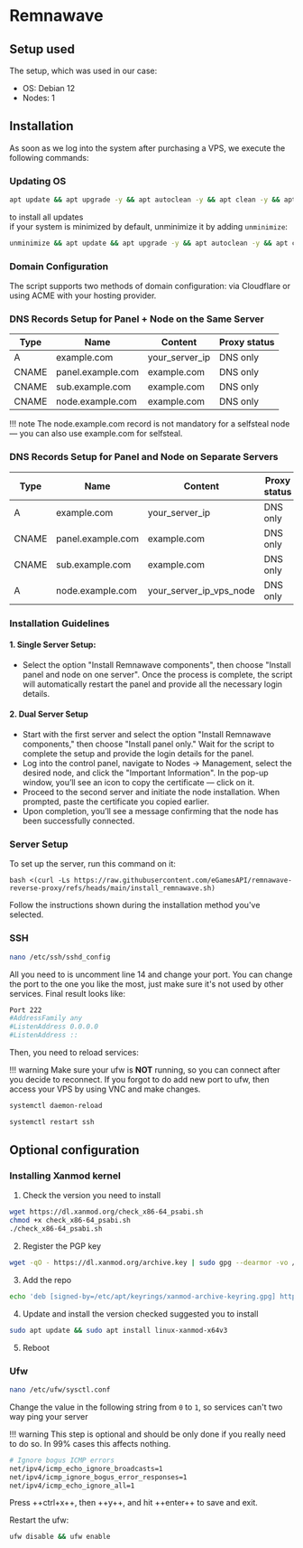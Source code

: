 # Remnawave

## Setup used

The setup, which was used in our case:

- OS: Debian 12
- Nodes: 1

## Installation

As soon as we log into the system after purchasing a VPS, we execute the following commands:

### Updating OS
```bash
apt update && apt upgrade -y && apt autoclean -y && apt clean -y && apt autoremove -y && reboot
```
to install all updates  
if your system is minimized by default, unminimize it by adding `unminimize`:
```bash
unminimize && apt update && apt upgrade -y && apt autoclean -y && apt clean -y && apt autoremove -y && reboot
```

### Domain Configuration
The script supports two methods of domain configuration: via Cloudflare or using ACME with your hosting provider.

### DNS Records Setup for Panel + Node on the Same Server

| Type  | Name              | Content          | Proxy status  |
| ----- | ----------------- | ---------------- | ------------- |
| A     | example.com       | your_server_ip   | DNS only      |
| CNAME | panel.example.com | example.com      | DNS only      |
| CNAME | sub.example.com   | example.com      | DNS only      |
| CNAME | node.example.com  | example.com      | DNS only      |

!!! note
    The node.example.com record is not mandatory for a selfsteal node — you can also use example.com for selfsteal.

### DNS Records Setup for Panel and Node on Separate Servers

| Type  | Name              | Content                 | Proxy status  |
| ----- | ----------------- | ----------------------- | ------------- |
| A     | example.com       | your_server_ip          | DNS only      |
| CNAME | panel.example.com | example.com             | DNS only      |
| CNAME | sub.example.com   | example.com             | DNS only      |
| A     | node.example.com  | your_server_ip_vps_node | DNS only      |

### Installation Guidelines
#### 1. Single Server Setup:
   - Select the option "Install Remnawave components", then choose "Install panel and node on one server". Once the process is complete, the script will automatically restart the panel and provide all the necessary login details.
#### 2. Dual Server Setup
   - Start with the first server and select the option "Install Remnawave components," then choose "Install panel only." Wait for the script to complete the setup and provide the login details for the panel.
   - Log into the control panel, navigate to Nodes → Management, select the desired node, and click the "Important Information". In the pop-up window, you’ll see an icon to copy the certificate — click on it.
   - Proceed to the second server and initiate the node installation. When prompted, paste the certificate you copied earlier.
   - Upon completion, you’ll see a message confirming that the node has been successfully connected.

### Server Setup

To set up the server, run this command on it:

```
bash <(curl -Ls https://raw.githubusercontent.com/eGamesAPI/remnawave-reverse-proxy/refs/heads/main/install_remnawave.sh)
```

Follow the instructions shown during the installation method you've selected.

### SSH

```bash
nano /etc/ssh/sshd_config
```

All you need to is uncomment line 14 and change your port. You can change the port to the one you like the most, just make sure it's not used by other services. Final result looks like:

```bash title="sshd_config" linenums="14" hl_lines="1"
Port 222
#AddressFamily any
#ListenAddress 0.0.0.0
#ListenAddress ::
```

Then, you need to reload services:

!!! warning
    Make sure your ufw is **NOT** running, so you can connect after you decide to reconnect. If you forgot to do add new port to ufw, then access your VPS by using VNC and make changes.

```bash
systemctl daemon-reload
```

```bash
systemctl restart ssh
```

## Optional configuration

### Installing Xanmod kernel

1. Check the version you need to install
```bash
wget https://dl.xanmod.org/check_x86-64_psabi.sh
chmod +x check_x86-64_psabi.sh
./check_x86-64_psabi.sh
```

2. Register the PGP key
```bash
wget -qO - https://dl.xanmod.org/archive.key | sudo gpg --dearmor -vo /etc/apt/keyrings/xanmod-archive-keyring.gpg
```

3. Add the repo
```bash
echo 'deb [signed-by=/etc/apt/keyrings/xanmod-archive-keyring.gpg] http://deb.xanmod.org releases main' | sudo tee /etc/apt/sources.list.d/xanmod-release.list
```

4. Update and install the version checked suggested you to install
```bash
sudo apt update && sudo apt install linux-xanmod-x64v3
```

5. Reboot

### Ufw

```bash
nano /etc/ufw/sysctl.conf
```

Change the value in the following string from `0` to `1`, so services can't two way ping your server

!!! warning
    This step is optional and should be only done if you really need to do so. In 99% cases this affects nothing.

```bash title="sysctl.conf" hl_lines="4"
# Ignore bogus ICMP errors
net/ipv4/icmp_echo_ignore_broadcasts=1
net/ipv4/icmp_ignore_bogus_error_responses=1
net/ipv4/icmp_echo_ignore_all=1
```

Press ++ctrl+x++, then ++y++, and hit ++enter++ to save and exit.

Restart the ufw:

```bash
ufw disable && ufw enable
```